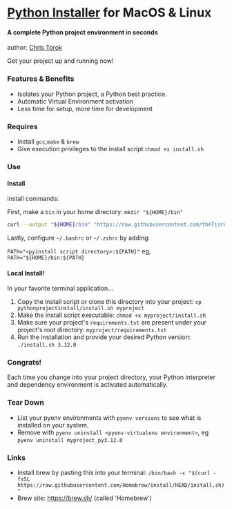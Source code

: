 
# <u>Python Installer</u> for MacOS & Linux

#### A complete Python project environment in seconds
author: <a href="https://www.linkedin.com/in/chris-torok/">Chris Torok</a>

Get your project up and running now!

### Features & Benefits

- Isolates your Python project, a Python best practice.
- Automatic Virtual Environment activation
- Less time for setup, more time for development


### Requires

- Install `gcc`,`make` & `brew`
- Give execution privileges to the install script `chmod +x install.sh`


### Use
#### Install

install commands:

First, make a `bin` in your home directory: `mkdir "${HOME}/bin"` 

```bash
curl --output "${HOME}/bin" "https://raw.githubusercontent.com/theTisrock/pythonprojectinstall/refs/heads/master/pyinstall" && chmod +x "${HOME}/bin/pyinstall"
```

Lastly, configure `~/.bashrc` or `~/.zshrc` by adding:

`PATH="<pyinstall script directory>:${PATH}"`
eg, `PATH="${HOME}/bin:${PATH}` 


#### Local Install!

In your favorite terminal application...
1. Copy the install script or clone this directory into your project: `cp pythonprojectinstall/install.sh myproject`
2. Make the install script executable: `chmod +x myproject/install.sh`
3. Make sure your project's `requirements.txt` are present under your project's root directory: `myproject/requirements.txt`
4. Run the installation and provide your desired Python version: `./install.sh 3.12.0`

### Congrats!

Each time you change into your project directory, your Python interpreter and dependency environment is activated automatically.


### Tear Down

- List your pyenv environments with `pyenv versions` to see what is installed on your system.
- Remove with `pyenv uninstall <pyenv-virtualenv environment>`, eg `pyenv uninstall myproject_py3.12.0`


### Links

- Install brew by pasting this into your terminal: `/bin/bash -c "$(curl -fsSL https://raw.githubusercontent.com/Homebrew/install/HEAD/install.sh)"`
- Brew site: https://brew.sh/ (called 'Homebrew')

